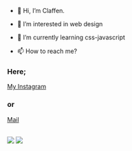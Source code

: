 - 👋 Hi, I’m Claffen.
- 👀 I’m interested in web design 
- 🌱 I’m currently learning css-javascript

- 📫 How to reach me?

### Here;
[My Instagram](https://www.instagram.com/ozguryamann9)

### or 
[Mail](ozguryaman551@gmail.com) <br><br>

<img src="https://media0.giphy.com/media/QNFhOolVeCzPQ2Mx85/200w.webp?cid=ecf05e47qduczwe4bausmt83k7gu0els534k29n0k0qm9z18&rid=200w.webp&ct=g">
<img src="https://media2.giphy.com/media/7J4P7cUur2DlErijp3/200w.webp?cid=ecf05e473kkkaaybd7po375ydesxt4ymn40g98upbng5hewk&rid=200w.webp&ct=g">
